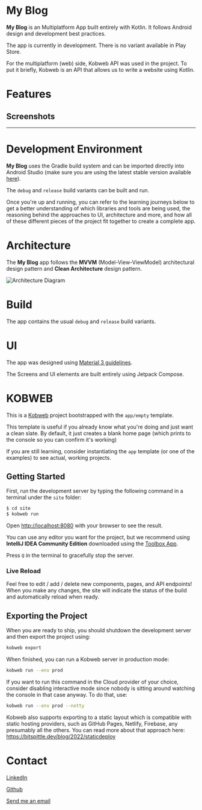 My Blog
===========

**My Blog** is an Multiplatform App built entirely with Kotlin. It follows Android design and development best practices. 

The app is currently in development. There is no variant available in Play Store.

For the multiplatform (web) side, Kobweb API was used in the project. To put it briefly, Kobweb is an API that allows us to write a website using Kotlin.

# Features


## Screenshots


-------------------------------------------------------------------------------------------------------------

# Development Environment

**My Blog** uses the Gradle build system and can be imported directly into Android Studio (make sure you are using the latest stable version available [here](https://developer.android.com/studio)). 

The `debug` and `release` build variants can be built and run.

Once you're up and running, you can refer to the learning journeys below to get a better
understanding of which libraries and tools are being used, the reasoning behind the approaches to
UI, architecture and more, and how all of these different pieces of the project fit
together to create a complete app.

# Architecture

The **My Blog** app follows the **MVVM** (Model-View-ViewModel) architectural design pattern and **Clean Architecture** design pattern. 

![Architecture Diagram](https://github.com/kaaneneskpc/MyBlog/assets/32849662/1f7adab1-4c09-408e-b6c9-b4080c03dd19)


# Build

The app contains the usual `debug` and `release` build variants. 

# UI
The app was designed using [Material 3 guidelines](https://m3.material.io/).

The Screens and UI elements are built entirely using Jetpack Compose.

# KOBWEB

This is a [Kobweb](https://github.com/varabyte/kobweb) project bootstrapped with the `app/empty` template.

This template is useful if you already know what you're doing and just want a clean slate. By default, it
just creates a blank home page (which prints to the console so you can confirm it's working)

If you are still learning, consider instantiating the `app` template (or one of the examples) to see actual,
working projects.

## Getting Started

First, run the development server by typing the following command in a terminal under the `site` folder:

```bash
$ cd site
$ kobweb run
```

Open [http://localhost:8080](http://localhost:8080) with your browser to see the result.

You can use any editor you want for the project, but we recommend using **IntelliJ IDEA Community Edition** downloaded
using the [Toolbox App](https://www.jetbrains.com/toolbox-app/).

Press `Q` in the terminal to gracefully stop the server.

### Live Reload

Feel free to edit / add / delete new components, pages, and API endpoints! When you make any changes, the site will
indicate the status of the build and automatically reload when ready.

## Exporting the Project

When you are ready to ship, you should shutdown the development server and then export the project using:

```bash
kobweb export
```

When finished, you can run a Kobweb server in production mode:

```bash
kobweb run --env prod
```

If you want to run this command in the Cloud provider of your choice, consider disabling interactive mode since nobody
is sitting around watching the console in that case anyway. To do that, use:

```bash
kobweb run --env prod --notty
```

Kobweb also supports exporting to a static layout which is compatible with static hosting providers, such as GitHub
Pages, Netlify, Firebase, any presumably all the others. You can read more about that approach here:
https://bitspittle.dev/blog/2022/staticdeploy

# Contact
[LinkedIn](https://www.linkedin.com/in/kaaneneskpc/)

[Github](https://github.com/kaaneneskpc/)

[Send me an email](mailto:kaaneneskpc1@gmail.com)
